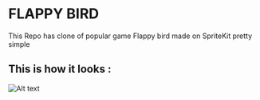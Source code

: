 # FLAPPY BIRD
This Repo has clone of popular game Flappy bird made on SpriteKit 
pretty simple

## This is how it looks :

![Alt text](https://media.giphy.com/media/1kTU6ow0OfOqQQXd9W/giphy.gif "Optional Title")
